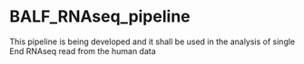 # BALF_RNAseq_pipeline
This pipeline is being developed and it shall be used in the analysis of single End RNAseq read from the human data
